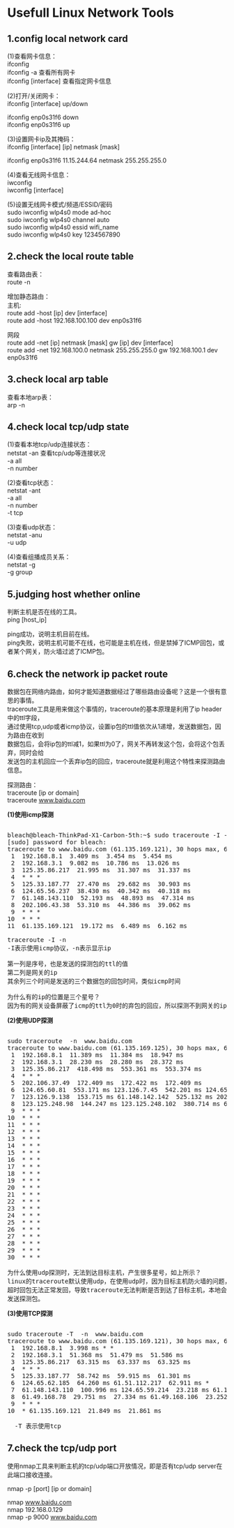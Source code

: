 # Usefull Linux Network Tools        
      
      
## 1.config local network card      
(1)查看网卡信息：      
ifconfig      
ifconfig	-a  查看所有网卡      
ifconfig	[interface]  查看指定网卡信息      
      
(2)打开/关闭网卡：      
ifconfig [interface]  up/down       
      
ifconfig enp0s31f6 down         
ifconfig enp0s31f6 up        
      
(3)设置网卡ip及其掩码：      
ifconfig [interface] [ip] netmask [mask]        
      
ifconfig enp0s31f6 11.15.244.64 netmask 255.255.255.0         
        
(4)查看无线网卡信息：      
iwconfig      
iwconfig  [interface]            
          
(5)设置无线网卡模式/频道/ESSID/密码      
sudo  iwconfig  wlp4s0  mode  ad-hoc            
sudo  iwconfig  wlp4s0  channel  auto            
sudo  iwconfig  wlp4s0  essid  wifi_name             
sudo  iwconfig  wlp4s0  key  1234567890            
        
      
## 2.check the local route table      
查看路由表：      
route -n        
      
增加静态路由：      
主机:      
route add -host [ip] dev [interface]        
route add -host 192.168.100.100 dev enp0s31f6         
      
网段      
route add -net [ip] netmask [mask] gw [ip] dev [interface]        
route add -net  192.168.100.0 netmask 255.255.255.0 gw 192.168.100.1 dev enp0s31f6        
        
        
## 3.check local arp table      
查看本地arp表：      
arp -n        
        
      
## 4.check local tcp/udp state      
(1)查看本地tcp/udp连接状态：      
netstat -an  查看tcp/udp等连接状况       
-a all       
-n number      
      
(2)查看tcp状态：      
netstat	-ant       
-a all       
-n number      
-t tcp      
      
(3)查看udp状态：      
netstat	-anu       
-u udp      
      
(4)查看组播成员关系：      
netstat -g         
-g group      
      
      
## 5.judging host whether online     
判断主机是否在线的工具。    
ping [host_ip]    
  
ping成功，说明主机目前在线。    
ping失败，说明主机可能不在线，也可能是主机在线，但是禁掉了ICMP回包，或者某个网关，防火墙过滤了ICMP包。      
    
## 6.check the network ip packet route     
数据包在网络内路由，如何才能知道数据经过了哪些路由设备呢？这是一个很有意思的事情。          
traceroute工具是用来做这个事情的，traceroute的基本原理是利用了ip header中的ttl字段，        
通过使用tcp,udp或者icmp协议，设置ip包的ttl值依次从1递增，发送数据包，因为路由在收到        
数据包后，会将ip包的ttl减1，如果ttl为0了，网关不再转发这个包，会将这个包丢弃，同时会给        
发送包的主机回应一个丢弃ip包的回应，traceroute就是利用这个特性来探测路由信息。        
    
探测路由：    
traceroute [ip or domain]        
traceroute  www.baidu.com        
        
**(1)使用icmp探测**        
<pre>    
bleach@bleach-ThinkPad-X1-Carbon-5th:~$ sudo traceroute -I -n  www.baidu.com        
[sudo] password for bleach:         
traceroute to www.baidu.com (61.135.169.121), 30 hops max, 60 byte packets        
 1  192.168.8.1  3.409 ms  3.454 ms  5.454 ms        
 2  192.168.3.1  9.082 ms  10.786 ms  13.026 ms        
 3  125.35.86.217  21.995 ms  31.307 ms  31.337 ms        
 4  * * *        
 5  125.33.187.77  27.470 ms  29.682 ms  30.903 ms        
 6  124.65.56.237  38.430 ms  40.342 ms  40.318 ms        
 7  61.148.143.110  52.193 ms  48.893 ms  47.314 ms        
 8  202.106.43.38  53.310 ms  44.386 ms  39.062 ms        
 9  * * *        
10  * * *        
11  61.135.169.121  19.172 ms  6.489 ms  6.162 ms        
         
traceroute -I -n        
-I表示使用icmp协议，-n表示显示ip         
       
第一列是序号，也是发送的探测包的ttl的值        
第二列是网关的ip         
其余列三个时间是发送的三个数据包的回包时间，类似icmp时间        
        
为什么有的ip的位置是三个星号？        
因为有的网关设备屏蔽了icmp的ttl为0时的弃包的回应，所以探测不到网关的ip        
</pre>    
       
       
**(2)使用UDP探测**        
<pre>    
sudo traceroute  -n  www.baidu.com        
traceroute to www.baidu.com (61.135.169.125), 30 hops max, 60 byte packets        
 1  192.168.8.1  11.389 ms  11.384 ms  18.947 ms        
 2  192.168.3.1  28.230 ms  28.280 ms  28.372 ms        
 3  125.35.86.217  418.498 ms  553.361 ms  553.374 ms        
 4  * * *        
 5  202.106.37.49  172.409 ms  172.422 ms  172.409 ms        
 6  124.65.60.81  553.171 ms 123.126.7.45  542.201 ms 124.65.57.85  542.109 ms        
 7  123.126.9.138  153.715 ms 61.148.142.142  525.132 ms 202.106.227.10  524.984 ms        
 8  123.125.248.98  144.247 ms 123.125.248.102  380.714 ms 61.49.168.110  380.630 ms        
 9  * * *        
10  * * *        
11  * * *        
12  * * *        
13  * * *        
14  * * *        
15  * * *        
16  * * *        
17  * * *        
18  * * *        
19  * * *        
20  * * *        
21  * * *        
22  * * *        
23  * * *        
24  * * *        
25  * * *        
26  * * *        
27  * * *        
28  * * *        
29  * * *        
30  * * *        
       
为什么使用udp探测时，无法到达目标主机，产生很多星号，如上所示？        
linux的traceroute默认使用udp，在使用udp时，因为目标主机防火墙的问题，目标主机的        
超时回包无法正常发回，导致traceroute无法判断是否到达了目标主机，本地会一直增加ttl值        
发送探测包。        
</pre>    
       
**(3)使用TCP探测**        
<pre>    
sudo traceroute -T  -n  www.baidu.com        
traceroute to www.baidu.com (61.135.169.121), 30 hops max, 60 byte packets        
 1  192.168.8.1  3.998 ms * *        
 2  192.168.3.1  51.368 ms  51.479 ms  51.586 ms        
 3  125.35.86.217  63.315 ms  63.337 ms  63.325 ms        
 4  * * *        
 5  125.33.187.77  58.742 ms  59.915 ms  61.301 ms        
 6  124.65.62.185  64.260 ms 61.51.112.217  62.911 ms *        
 7  61.148.143.110  100.996 ms 124.65.59.214  23.218 ms 61.148.143.110  64.637 ms        
 8  61.49.168.78  29.751 ms  27.334 ms 61.49.168.106  23.252 ms        
 9  * * *        
10  * 61.135.169.121  21.849 ms  21.861 ms        
       
  -T 表示使用tcp        
</pre>      
    
## 7.check the tcp/udp port    
使用nmap工具来判断主机的tcp/udp端口开放情况，即是否有tcp/udp server在此端口接收连接。    
    
nmap -p [port] [ip or domain]    
    
nmap  www.baidu.com    
nmap  192.168.0.129    
nmap  -p  9000 www.baidu.com     
